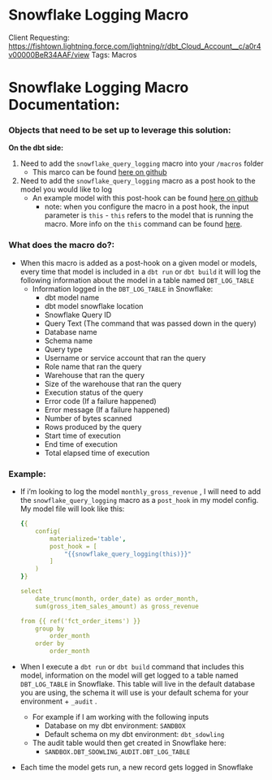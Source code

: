 # Snowflake Logging Macro

Client Requesting: https://fishtown.lightning.force.com/lightning/r/dbt_Cloud_Account__c/a0r4v00000BeR34AAF/view
Tags: Macros

# Snowflake Logging Macro Documentation:

### Objects that need to be set up to leverage this solution:

**On the dbt side:** 

1. Need to add the `snowflake_query_logging` macro into your `/macros` folder
    - This marco can be found [here on github](https://github.com/Stevedow99/dbt_snowflake_demo_sandbox/blob/main/macros/snowflake_utility_functions/logging/snowflake_logging.sql)
2. Need to add the `snowflake_query_logging` macro as a post hook to the model you would like to log
    - An example model with this post-hook can be found [here on github](https://github.com/Stevedow99/dbt_snowflake_demo_sandbox/blob/main/models/demo_features/snowflake_logging/snowflake_logging_example.sql)
        - note: when you configure the macro in a post hook, the input parameter is `this` - `this` refers to the model that is running the macro. More info on the `this` command can be found [here](https://docs.getdbt.com/reference/dbt-jinja-functions/this).
    

### What does the macro do?:

- When this macro is added as a post-hook on a given model or models, every time that model is included in a `dbt run` or `dbt build` it will log the following information about the model in a table named `DBT_LOG_TABLE`
    - Information logged in the `DBT_LOG_TABLE` in Snowflake:
        - dbt model name
        - dbt model snowflake location
        - Snowflake Query ID
        - Query Text (The command that was passed down in the query)
        - Database name
        - Schema name
        - Query type
        - Username or service account that ran the query
        - Role name that ran the query
        - Warehouse that ran the query
        - Size of the warehouse that ran the query
        - Execution status of the query
        - Error code (If a failure happened)
        - Error message (If a failure happened)
        - Number of bytes scanned
        - Rows produced by the query
        - Start time of execution
        - End time of execution
        - Total elapsed time of execution
        

### Example:

- If i’m looking to log the model `monthly_gross_revenue` , I will need to add the `snowflake_query_logging` macro as a `post_hook` in my model config. My model file will look like this:
    
    ```yaml
    {{
        config(
            materialized='table',
            post_hook = [
                "{{snowflake_query_logging(this)}}"
            ]
        )
    }}
    
    select
        date_trunc(month, order_date) as order_month,
        sum(gross_item_sales_amount) as gross_revenue
    
    from {{ ref('fct_order_items') }}
        group by 
            order_month
        order by 
            order_month
    ```
    
- When I execute a `dbt run` or `dbt build` command that includes this model, information on the model will get logged to a table named `DBT_LOG_TABLE` in Snowflake. This table will live in the default database you are using, the schema it will use is your default schema for your environment + `_audit` .
    - For example if I am working with the following inputs
        - Database on my dbt environment: `SANDBOX`
        - Default schema on my dbt environment: `dbt_sdowling`
    - The audit table would then get created in Snowflake here:
        - `SANDBOX.DBT_SDOWLING_AUDIT.DBT_LOG_TABLE`
- Each time the model gets run, a new record gets logged in Snowflake
